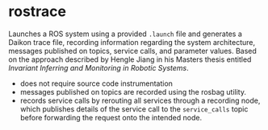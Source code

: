 # rostrace

Launches a ROS system using a provided `.launch` file and generates a Daikon trace
file, recording information regarding the system architecture, messages published
on topics, service calls, and parameter values.
Based on the approach described by Hengle Jiang in his Masters thesis entitled
*Invariant Inferring and Monitoring in Robotic Systems*.

* does not require source code instrumentation
* messages published on topics are recorded using the rosbag utility.
* records service calls by rerouting all services through a recording node, which
  publishes details of the service call to the `service_calls` topic before
  forwarding the request onto the intended node.
